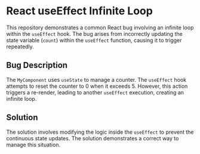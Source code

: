 # React useEffect Infinite Loop

This repository demonstrates a common React bug involving an infinite loop within the `useEffect` hook. The bug arises from incorrectly updating the state variable (`count`) within the `useEffect` function, causing it to trigger repeatedly.

## Bug Description

The `MyComponent` uses `useState` to manage a counter. The `useEffect` hook attempts to reset the counter to 0 when it exceeds 5. However, this action triggers a re-render, leading to another `useEffect` execution, creating an infinite loop.

## Solution

The solution involves modifying the logic inside the `useEffect` to prevent the continuous state updates.  The solution demonstrates a correct way to manage this situation.